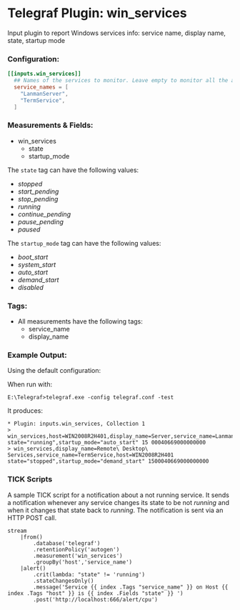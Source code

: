 # Telegraf Plugin: win_services
Input plugin to report Windows services info: service name, display name, state, startup mode

### Configuration:

```toml
[[inputs.win_services]]
  ## Names of the services to monitor. Leave empty to monitor all the available services on the host
  service_names = [
    "LanmanServer",
    "TermService",
  ]
```

### Measurements & Fields:

- win_services
    - state
    - startup_mode

The `state` tag can have the following values:
* _stopped_         
* _start_pending_   
* _stop_pending_    
* _running_         
* _continue_pending_
* _pause_pending_   
* _paused_

The `startup_mode` tag can have the following values:
* _boot_start_  
* _system_start_
* _auto_start_  
* _demand_start_
* _disabled_

### Tags:

- All measurements have the following tags:
    - service_name
    - display_name

### Example Output:

Using the default configuration:

When run with:
```
E:\Telegraf>telegraf.exe -config telegraf.conf -test
```
It produces:
```
* Plugin: inputs.win_services, Collection 1
> win_services,host=WIN2008R2H401,display_name=Server,service_name=LanmanServer state="running",startup_mode="auto_start" 15 00040669000000000
> win_services,display_name=Remote\ Desktop\ Services,service_name=TermService,host=WIN2008R2H401 state="stopped",startup_mode="demand_start" 1500040669000000000
```
### TICK Scripts

A sample TICK script for a notification about a not running service.
It sends a notification whenever any service changes its state to be not _running_ and when it changes that state back to _running_. 
The notification is sent via an HTTP POST call.

```
stream
    |from()
        .database('telegraf')
        .retentionPolicy('autogen')
        .measurement('win_services')
        .groupBy('host','service_name')
    |alert()
        .crit(lambda: "state" != 'running')
        .stateChangesOnly()
        .message('Service {{ index .Tags "service_name" }} on Host {{ index .Tags "host" }} is {{ index .Fields "state" }} ')
        .post('http://localhost:666/alert/cpu')
```
